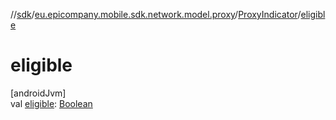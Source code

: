 //[sdk](../../../index.md)/[eu.epicompany.mobile.sdk.network.model.proxy](../index.md)/[ProxyIndicator](index.md)/[eligible](eligible.md)

# eligible

[androidJvm]\
val [eligible](eligible.md): [Boolean](https://kotlinlang.org/api/latest/jvm/stdlib/kotlin/-boolean/index.html)
